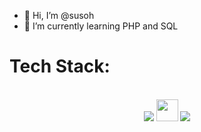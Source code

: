 - 👋 Hi, I’m @susoh
- 🌱 I’m currently learning PHP and SQL
<!---
susoh/susoh is a ✨ special ✨ repository because its `README.md` (this file) appears on your GitHub profile.
You can click the Preview link to take a look at your changes.
--->
<h1>Tech Stack:</h1>
<br>
<div align="center">
     <img src="https://skillicons.dev/icons?i=java,js,html,css,bootstrap,py,c,cpp,php,mysql"/>
    <img src="https://raw.githubusercontent.com/alexnaiman/alexnaiman/master/resources/dev/visualstudio_code.svg" height="35px" style="vertical-align:top margin:6px 4px"/>
    <img  float="right" src="https://github-readme-stats.vercel.app/api/top-langs/?username=susoh&theme=tokyonight&show_icons=true" />
</div>
